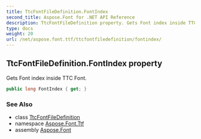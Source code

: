```yaml
---
title: TtcFontFileDefinition.FontIndex
second_title: Aspose.Font for .NET API Reference
description: TtcFontFileDefinition property. Gets Font index inside TTC Font
type: docs
weight: 20
url: /net/aspose.font.ttf/ttcfontfiledefinition/fontindex/
---
```

## TtcFontFileDefinition.FontIndex property

Gets Font index inside TTC Font.

```csharp
public long FontIndex { get; }
```

### See Also

* class [TtcFontFileDefinition](../)
* namespace [Aspose.Font.Ttf](../../../aspose.font.ttf/)
* assembly [Aspose.Font](../../../)


